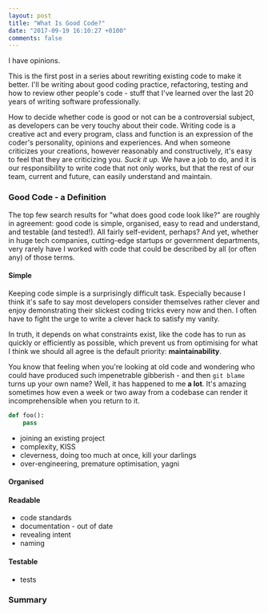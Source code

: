 ```yaml
---
layout: post
title: "What Is Good Code?"
date: "2017-09-19 16:10:27 +0100"
comments: false
---
```


I have opinions.<!--more-->

This is the first post in a series about rewriting existing code to make it
better. I'll be writing about good coding practice, refactoring, testing and how
to review other people's code - stuff that I've learned over the last 20 years
of writing software professionally.

How to decide whether code is good or not can be a controversial subject, as
developers can be very touchy about their code. Writing code is a creative act
and every program, class and function is an expression of the coder's
personality, opinions and experiences. And when someone criticizes your
creations, however reasonably and constructively, it's easy to feel that they
are criticizing you. *Suck it up*.  We have a job to do, and it is our
responsibility to write code that not only works, but that the rest of our team,
current and future, can easily understand and maintain.


### Good Code - a Definition

The top few search results for "what does good code look like?" are roughly in
agreement: good code is simple, organised, easy to read and understand, and
testable (and tested!). All fairly self-evident, perhaps? And yet, whether in
huge tech companies, cutting-edge startups or government departments, very
rarely have I worked with code that could be described by all (or often any) of
those terms.

#### Simple

Keeping code simple is a surprisingly difficult task. Especially because I think
it's safe to say most developers consider themselves rather clever and enjoy
demonstrating their slickest coding tricks every now and then. I often have to
fight the urge to write a clever hack to satisfy my vanity.

In truth, it depends on what constraints exist, like the code has to run as
quickly or efficiently as possible, which prevent us from optimising for what I
think we should all agree is the default priority: **maintainability**.

You know that feeling when you're looking at old code and wondering who could
have produced such impenetrable gibberish - and then `git blame` turns up your
own name? Well, it has happened to me **a lot**. It's amazing sometimes how even
a week or two away from a codebase can render it incomprehensible when you
return to it.

```python
def foo():
    pass
```

* joining an existing project
* complexity, KISS
* cleverness, doing too much at once, kill your darlings
* over-engineering, premature optimisation, yagni

#### Organised


#### Readable

* code standards
* documentation - out of date
* revealing intent
* naming

#### Testable

* tests

### Summary

